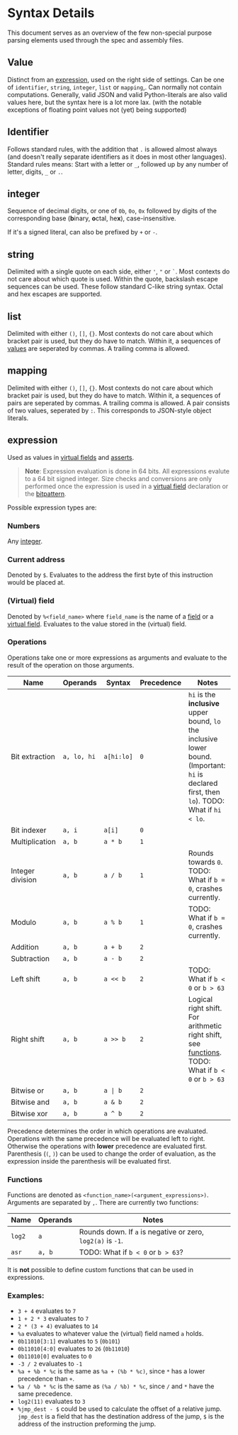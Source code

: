 # Syntax Details
This document serves as an overview of the few non-special purpose parsing elements used through the spec and assembly files.


## Value
Distinct from an [expression](#expression), used on the right side of settings. Can be one of `identifier`, `string`, `integer`, `list` or `mapping`,. Can normally not contain computations. Generally, valid JSON and valid Python-literals are also valid values here, but the syntax here is a lot more lax. (with the notable exceptions of floating point values not (yet) being supported)

## Identifier
Follows standard rules, with the addition that `.` is allowed almost always (and doesn't really separate identifiers as it does in most other languages). Standard rules means: Start with a letter or `_`, followed up by any number of letter, digits, `_` or `.`.

## integer
Sequence of decimal digits, or one of `0b`, `0o`, `0x` followed by digits of the corresponding base (**b**inary, **o**ctal, he**x**), case-insensitive.

If it's a signed literal, can also be prefixed by `+` or `-`.

## string
Delimited with a single quote on each side, either `'`, `"` or `` ` ``. Most contexts do not care about which quote is used. Within the quote, backslash escape sequences can be used. These follow standard C-like string syntax. Octal and hex escapes are supported.

## list
Delimited with either `()`, `[]`, `{}`. Most contexts do not care about which bracket pair is used, but they do have to match. Within it, a sequences of [values](#value) are seperated by commas. A trailing comma is allowed.

## mapping
Delimited with either `()`, `[]`, `{}`. Most contexts do not care about which bracket pair is used, but they do have to match. Within it, a sequences of pairs are seperated by commas. A trailing comma is allowed. A pair consists of two values, seperated by `:`. This corresponds to JSON-style object literals.

## expression
Used as values in [virtual fields](./intro.md#virtual-fields) and [asserts](./intro.md#asserts). 
> **Note**: Expression evaluation is done in 64 bits. All expressions evalute to a 64 bit signed integer. Size checks and conversions are only performed once the expression is used in a [virtual field](./intro.md#virtual-fields) declaration or the [bitpattern](./intro.md#bitpatterns). 

Possible expression types are:
### Numbers
Any [integer](#integer).
### Current address
Denoted by `$`. Evaluates to the address the first byte of this instruction would be placed at.
### (Virtual) field
Denoted by `%<field_name>` where `field_name` is the name of a [field](./intro.md#fields) or a [virtual field](./intro.md#virtual-fields). Evaluates to the value stored in the (virtual) field.
### Operations
Operations take one or more expressions as arguments and evaluate to the result of the operation on those arguments.

|Name|Operands|Syntax|Precedence|Notes|
|-|-|-|-|-|
|Bit extraction|`a, lo, hi`|`a[hi:lo]`| `0`|`hi` is the **inclusive** upper bound, `lo` the inclusive lower bound. (Important: `hi` is declared first, then `lo`). TODO: What if `hi < lo`.|
|Bit indexer|`a, i`|`a[i]`| `0`||
|Multiplication|`a, b`|`a * b`| `1`||
|Integer division|`a, b`|`a / b`| `1`| Rounds towards `0`. TODO: What if `b = 0`, crashes currently.|
|Modulo|`a, b`|`a % b`| `1`| TODO: What if `b = 0`, crashes currently.|
|Addition|`a, b`|`a + b`| `2`||
|Subtraction|`a, b`|`a - b`| `2`||
|Left shift|`a, b`|`a << b`| `2`| TODO: What if `b < 0` or `b > 63`|
|Right shift|`a, b`|`a >> b`| `2`|Logical right shift. For arithmetic right shift, see [functions](#functions). TODO: What if `b < 0` or `b > 63`|
|Bitwise or|`a, b`|`a \| b`| `2`||
|Bitwise and|`a, b`|`a & b`| `2`||
|Bitwise xor|`a, b`|`a ^ b`| `2`||

Precedence determines the order in which operations are evaluated. Operations with the same precedence will be evaluated left to right. Otherwise the operations with **lower** precedence are evaluated first. Parenthesis (`(`, `)`) can be used to change the order of evaluation, as the expression inside the parenthesis will be evaluated first.

### Functions
Functions are denoted as `<function_name>(<argument_expressions>)`. Arguments are separated by `,`. There are currently two functions:

|Name|Operands|Notes|
|-|-|-|
|`log2`|`a`|Rounds down. If `a` is negative or zero, `log2(a)` is `-1`.|
|`asr`|`a, b`|TODO: What if `b < 0` or `b > 63`?|

It is **not** possible to define custom functions that can be used in expressions.

### Examples:
- `3 + 4` evaluates to `7`
- `1 + 2 * 3` evaluates to `7`
- `2 * (3 + 4)` evaluates to `14`
- `%a` evaluates to whatever value the (virtual) field named `a` holds.
- `0b11010[3:1]` evaluates to `5` (`0b101`)
- `0b11010[4:0]` evaluates to `26` (`0b11010`)
- `0b11010[0]` evaluates to `0`
- `-3 / 2` evaluates to `-1`
- `%a + %b * %c` is the same as `%a + (%b * %c)`, since `*` has a lower precedence than `+`.
- `%a / %b * %c` is the same as `(%a / %b) * %c`, since `/` and `*` have the same precedence.
- `log2(11)` evaluates to `3`
- `%jmp_dest - $` could be used to calculate the offset of a relative jump. `jmp_dest` is a field that has the destination address of the jump, `$` is the address of the instruction preforming the jump.
